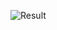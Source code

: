 ![Result](https://github.com/pawarakanksha01/Basic_Arithmetic_Calculator/assets/102202007/a8a179fd-5f52-479a-aef6-625d0072a911)
